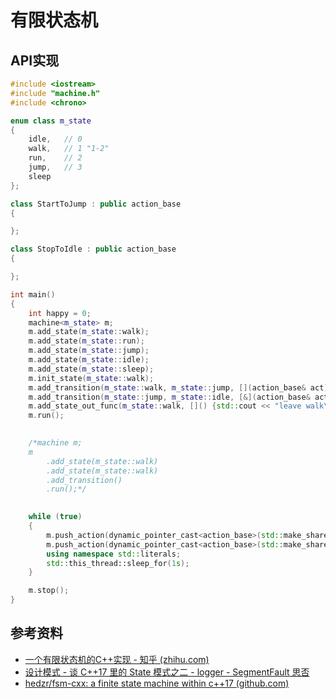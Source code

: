 # 有限状态机

## API实现

```C++
#include <iostream>
#include "machine.h"
#include <chrono>

enum class m_state
{
    idle,   // 0 
    walk,   // 1 "1-2"
    run,    // 2
    jump,   // 3
    sleep
};

class StartToJump : public action_base
{

};

class StopToIdle : public action_base
{

};

int main()
{
    int happy = 0;
    machine<m_state> m;
    m.add_state(m_state::walk);
    m.add_state(m_state::run);
    m.add_state(m_state::jump);
    m.add_state(m_state::idle);
    m.add_state(m_state::sleep);
    m.init_state(m_state::walk);
    m.add_transition(m_state::walk, m_state::jump, [](action_base& act)->bool { return dynamic_cast<StartToJump*>(&act) != nullptr; });
    m.add_transition(m_state::jump, m_state::idle, [&](action_base& act)->bool { return  happy == 0; });
    m.add_state_out_func(m_state::walk, []() {std::cout << "leave walk\n"; });
    m.run();

    
	/*machine m;
	m
		.add_state(m_state::walk)
		.add_state(m_state::walk)
		.add_transition()
		.run();*/
    

    while (true)
    {
        m.push_action(dynamic_pointer_cast<action_base>(std::make_shared<StartToJump>()));
        m.push_action(dynamic_pointer_cast<action_base>(std::make_shared<StopToIdle>()));
        using namespace std::literals;
        std::this_thread::sleep_for(1s);
    }

    m.stop();
}
```

## 参考资料

* [一个有限状态机的C++实现 - 知乎 (zhihu.com)](https://zhuanlan.zhihu.com/p/50421568)
* [设计模式 - 谈 C++17 里的 State 模式之二 - logger - SegmentFault 思否](https://segmentfault.com/a/1190000040763760)
* [hedzr/fsm-cxx: a finite state machine within c++17 (github.com)](https://github.com/hedzr/fsm-cxx)